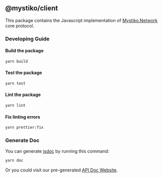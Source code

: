 ## @mystiko/client
This package contains the Javascript implementation of [Mystiko.Network](https://mystiko.network) core protocol.

### Developing Guide
#### Build the package
```bash
yarn build
```

#### Test the package
```bash
yarn test
```

#### Lint the package
```bash
yarn lint
```

#### Fix linting errors
```bash
yarn prettier:fix
```

### Generate Doc
You can generate [jsdoc](https://jsdoc.app/) by running this command:

```bash
yarn doc
```

Or you could visit our pre-generated [API Doc Website](http://jsdoc.mystiko.network/).
